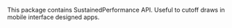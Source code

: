 This package contains SustainedPerformance API.
Useful to cutoff draws in mobile interface designed apps.